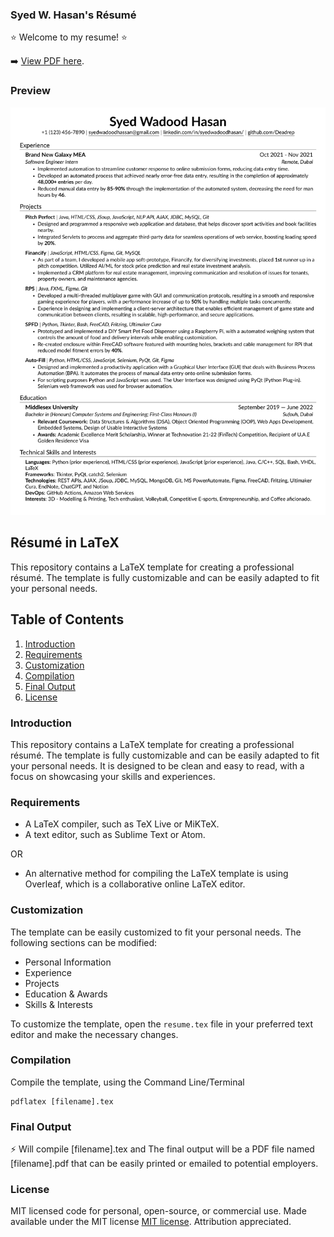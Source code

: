 
### Syed W. Hasan's Résumé

:star: Welcome to my resume! :star:

➡️ [View PDF here](https://github.com/Deadrep/Resume/blob/024fe51711f5f3cbfdb2ba936372d09cd6d5d22e/Syed%20W.%20Hasan%20-%20Junior%20Software%20Dev.%20R%C3%A9sum%C3%A9.pdf).

### Preview
![Resume Screenshot](https://github.com/Deadrep/Resume/blob/024fe51711f5f3cbfdb2ba936372d09cd6d5d22e/Syed%20W.%20Hasan%20-%20Junior%20Software%20Dev.%20R%C3%A9sum%C3%A9.png)

## Résumé in LaTeX

This repository contains a LaTeX template for creating a professional résumé. The template is fully customizable and can be easily adapted to fit your personal needs.

## Table of Contents
1. [Introduction](#introduction)
2. [Requirements](#requirements)
3. [Customization](#customization)
4. [Compilation](#compilation)
5. [Final Output](#final-output)
6. [License](#license)

### Introduction
This repository contains a LaTeX template for creating a professional résumé. The template is fully customizable and can be easily adapted to fit your personal needs. It is designed to be clean and easy to read, with a focus on showcasing your skills and experiences.

### Requirements
- A LaTeX compiler, such as TeX Live or MiKTeX.
- A text editor, such as Sublime Text or Atom.

OR
</br>
- An alternative method for compiling the LaTeX template is using Overleaf, which is a collaborative online LaTeX editor.

### Customization
The template can be easily customized to fit your personal needs. The following sections can be modified:
- Personal Information
- Experience
- Projects
- Education & Awards
- Skills & Interests

To customize the template, open the `resume.tex` file in your preferred text editor and make the necessary changes.

### Compilation
Compile the template, using the Command Line/Terminal
```
pdflatex [filename].tex
```
### Final Output
⚡ Will compile [filename].tex and The final output will be a PDF file named [filename].pdf that can be easily printed or emailed to potential employers.

### License
MIT licensed code for personal, open-source, or commercial use. Made available under the MIT license [MIT license](https://opensource.org/licenses/MIT). Attribution appreciated.
